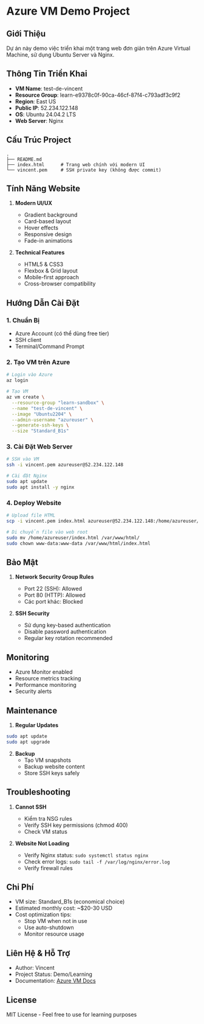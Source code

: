 # Azure VM Demo Project

## Giới Thiệu
Dự án này demo việc triển khai một trang web đơn giản trên Azure Virtual Machine, sử dụng Ubuntu Server và Nginx.

## Thông Tin Triển Khai
- **VM Name**: test-de-vincent
- **Resource Group**: learn-e9378c0f-90ca-46cf-87f4-c793adf3c9f2
- **Region**: East US
- **Public IP**: 52.234.122.148
- **OS**: Ubuntu 24.04.2 LTS
- **Web Server**: Nginx

## Cấu Trúc Project
```
.
├── README.md
├── index.html      # Trang web chính với modern UI
└── vincent.pem     # SSH private key (không được commit)
```

## Tính Năng Website
1. **Modern UI/UX**
   - Gradient background
   - Card-based layout
   - Hover effects
   - Responsive design
   - Fade-in animations

2. **Technical Features**
   - HTML5 & CSS3
   - Flexbox & Grid layout
   - Mobile-first approach
   - Cross-browser compatibility

## Hướng Dẫn Cài Đặt

### 1. Chuẩn Bị
- Azure Account (có thể dùng free tier)
- SSH client
- Terminal/Command Prompt

### 2. Tạo VM trên Azure
```bash
# Login vào Azure
az login

# Tạo VM
az vm create \
  --resource-group "learn-sandbox" \
  --name "test-de-vincent" \
  --image "Ubuntu2204" \
  --admin-username "azureuser" \
  --generate-ssh-keys \
  --size "Standard_B1s"
```

### 3. Cài Đặt Web Server
```bash
# SSH vào VM
ssh -i vincent.pem azureuser@52.234.122.148

# Cài đặt Nginx
sudo apt update
sudo apt install -y nginx
```

### 4. Deploy Website
```bash
# Upload file HTML
scp -i vincent.pem index.html azureuser@52.234.122.148:/home/azureuser/

# Di chuyển file vào web root
sudo mv /home/azureuser/index.html /var/www/html/
sudo chown www-data:www-data /var/www/html/index.html
```

## Bảo Mật
1. **Network Security Group Rules**
   - Port 22 (SSH): Allowed
   - Port 80 (HTTP): Allowed
   - Các port khác: Blocked

2. **SSH Security**
   - Sử dụng key-based authentication
   - Disable password authentication
   - Regular key rotation recommended

## Monitoring
- Azure Monitor enabled
- Resource metrics tracking
- Performance monitoring
- Security alerts

## Maintenance
1. **Regular Updates**
```bash
sudo apt update
sudo apt upgrade
```

2. **Backup**
   - Tạo VM snapshots
   - Backup website content
   - Store SSH keys safely

## Troubleshooting
1. **Cannot SSH**
   - Kiểm tra NSG rules
   - Verify SSH key permissions (chmod 400)
   - Check VM status

2. **Website Not Loading**
   - Verify Nginx status: `sudo systemctl status nginx`
   - Check error logs: `sudo tail -f /var/log/nginx/error.log`
   - Verify firewall rules

## Chi Phí
- VM size: Standard_B1s (economical choice)
- Estimated monthly cost: ~$20-30 USD
- Cost optimization tips:
  - Stop VM when not in use
  - Use auto-shutdown
  - Monitor resource usage

## Liên Hệ & Hỗ Trợ
- Author: Vincent
- Project Status: Demo/Learning
- Documentation: [Azure VM Docs](https://docs.microsoft.com/azure/virtual-machines/)

## License
MIT License - Feel free to use for learning purposes 